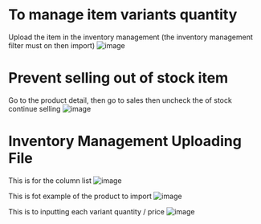 # To manage item variants quantity 
Upload the item in the inventory management (the inventory management filter must on then import)
![image](https://github.com/user-attachments/assets/b52a6f17-5949-4031-b670-f45ad6dc36db)

# Prevent selling out of stock item
Go to the product detail, then go to sales then uncheck the of stock continue selling
![image](https://github.com/user-attachments/assets/06f55f0b-9b56-4eec-8d02-2211933db25b)

# Inventory Management Uploading File
This is for the column list
![image](https://github.com/user-attachments/assets/331fb930-5def-45ea-8a7d-f27d5cedf33c)

This is fot example of the product to import
![image](https://github.com/user-attachments/assets/5bec44b6-eb8b-46a1-9db5-f0ae4f68b1e7)

This is to inputting each variant quantity / price
![image](https://github.com/user-attachments/assets/4cbc1165-0af0-4f67-8d63-69a7dbf3555e)
